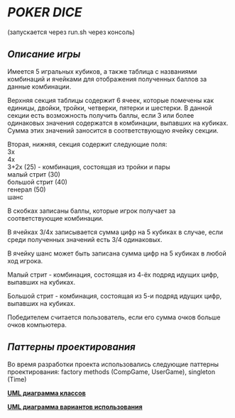 # ***POKER DICE***

(запускается через run.sh через консоль)

## ***Описание игры***

Имеется 5 игральных кубиков, а также таблица с названиями комбинаций и ячейками для отображения полученных баллов за данные комбинации.

Верхняя секция таблицы содержит 6 ячеек, которые помечены как единицы, двойки, тройки, четверки, пятерки и шестерки. В данной секции есть возможность получить баллы, если 3 или более одинаковых значения содержатся в комбинации, выпавших на кубиках. Сумма этих значений заносится в соответствующую ячейку секции.

Вторая, нижняя, секция содержит следующие поля:  
3х  
4х  
3+2х (25) - комбинация, состоящая из тройки и пары  
малый стрит (30)  
большой стрит (40)  
генерал (50)  
шанс

В скобках записаны баллы, которые игрок получает за соответствующие комбинации.

В ячейках 3/4х записывается сумма цифр на 5 кубиках в случае, если среди полученных значений есть 3/4 одинаковых. 

В ячейку шанс может быть записана сумма цифр на 5 кубиках в любой ход игрока. 

Малый стрит - комбинация, состоящая из 4-ёх подряд идущих цифр, выпавших на кубиках.

Большой стрит - комбинация, состоящая из 5-и подряд идущих цифр, выпавших на кубиках.

Победителем считается пользователь, если его сумма очков больше очков компьютера.


## ***Паттерны проектирования***

Во время разработки проекта использовались следующие паттерны проектирования: factory methods (CompGame, UserGame), singleton (Time) 

**[UML диаграмма классов](./images/UMLclasses.png)**

**[UML диаграмма вариантов использования](./images/UMLuse.png)**
